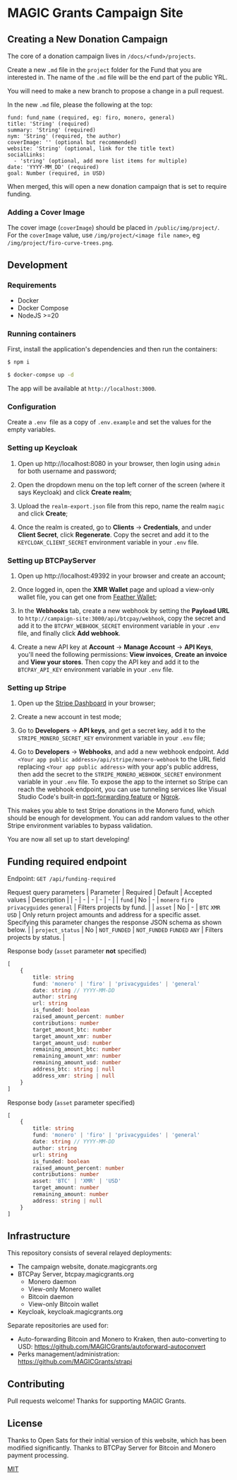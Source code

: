 # MAGIC Grants Campaign Site

## Creating a New Donation Campaign

The core of a donation campaign lives in `/docs/<fund>/projects`.

Create a new `.md` file in the `project` folder for the Fund that you are interested in. The name of the `.md` file will be the end part of the public YRL.

You will need to make a new branch to propose a change in a pull request.

In the new `.md` file, please the following at the top:

```
fund: fund_name (required, eg: firo, monero, general)
title: 'String' (required)
summary: 'String' (required)
nym: 'String' (required, the author)
coverImage: '' (optional but recommended)
website: 'String' (optional, link for the title text)
socialLinks:
  - 'string' (optional, add more list items for multiple)
date: 'YYYY-MM_DD' (required)
goal: Number (required, in USD)
```

When merged, this will open a new donation campaign that is set to require funding.

### Adding a Cover Image

The cover image (`coverImage`) should be placed in `/public/img/project/`. For the `coverImage` value, use `/img/project/<image file name>`, eg `/img/project/firo-curve-trees.png`.

## Development

### Requirements

- Docker
- Docker Compose
- NodeJS >=20

### Running containers

First, install the application's dependencies and then run the containers:

```bash
$ npm i
```

```bash
$ docker-compse up -d
```

The app will be available at `http://localhost:3000`.

### Configuration

Create a `.env `file as a copy of `.env.example` and set the values for the empty variables.

### Setting up Keycloak

1. Open up http://localhost:8080 in your browser, then login using `admin` for both username and password;

2. Open the dropdown menu on the top left corner of the screen (where it says Keycloak) and click **Create realm**;

3. Upload the `realm-export.json` file from this repo, name the realm  `magic` and click **Create**;

4. Once the realm is created, go to **Clients** -> **Credentials**, and under **Client Secret**, click **Regenerate**. Copy the secret and add it to the `KEYCLOAK_CLIENT_SECRET` environment variable in your `.env` file.

### Setting up BTCPayServer

1. Open up http://localhost:49392 in your browser and create an account;

2. Once logged in, open the **XMR Wallet** page and upload a view-only wallet file, you can get one from [Feather Wallet](https://featherwallet.org/);

3. In the **Webhooks** tab, create a new webhook by setting the **Payload URL** to `http://campaign-site:3000/api/btcpay/webhook`, copy the secret and add it to the `BTCPAY_WEBHOOK_SECRET` environment variable in your `.env` file, and finally click **Add webhook**.

4. Create a new API key at **Account** -> **Manage Account** -> **API Keys**, you'll need the following permissions: **View invoices**, **Create an invoice** and **View your stores**. Then copy the API key and add it to the `BTCPAY_API_KEY` environment variable in your `.env` file.

### Setting up Stripe

1. Open up the [Stripe Dashboard](https://dashboard.stripe.com) in your browser;

2. Create a new account in test mode;

3. Go to **Developers** -> **API keys**, and get a secret key, add it to the `STRIPE_MONERO_SECRET_KEY` environment variable in your `.env` file;

4. Go to **Developers** -> **Webhooks**, and add a new webhook endpoint. Add `<Your app public address>/api/stripe/monero-webhook` to the URL field replacing `<Your app public address>` with your app's public address, then add the secret to the `STRIPE_MONERO_WEBHOOK_SECRET` environment variable in your `.env` file. To expose the app to the internet so Stripe can reach the webhook endpoint, you can use tunneling services like Visual Studio Code's built-in [port-forwarding feature](https://code.visualstudio.com/docs/editor/port-forwarding) or [Ngrok](https://ngrok.io).

This makes you able to test Stripe donations in the Monero fund, which should be enough for development. You can add random values to the other Stripe environment variables to bypass validation.

You are now all set up to start developing!

## Funding required endpoint

Endpoint: `GET /api/funding-required`

Request query parameters
| Parameter | Required | Default | Accepted values | Description |
| - | - | - | - | - |
| `fund` | No | - | `monero` `firo` `privacyguides` `general` | Filters projects by fund. |
| `asset` | No | - | `BTC` `XMR` `USD` | Only return project amounts and address for a specific asset. Specifying this parameter changes the response JSON schema as shown below. |
| `project_status` | No | `NOT_FUNDED` | `NOT_FUNDED` `FUNDED` `ANY` | Filters projects by status. |

Response body (`asset` parameter **not** specified)

```ts
[
    {
        title: string
        fund: 'monero' | 'firo' | 'privacyguides' | 'general'
        date: string // YYYY-MM-DD
        author: string
        url: string
        is_funded: boolean
        raised_amount_percent: number
        contributions: number
        target_amount_btc: number
        target_amount_xmr: number
        target_amount_usd: number
        remaining_amount_btc: number
        remaining_amount_xmr: number
        remaining_amount_usd: number
        address_btc: string | null
        address_xmr: string | null
    }
]
```

Response body (`asset` parameter specified)

```ts
[
    {
        title: string
        fund: 'monero' | 'firo' | 'privacyguides' | 'general'
        date: string // YYYY-MM-DD
        author: string
        url: string
        is_funded: boolean
        raised_amount_percent: number
        contributions: number
        asset: 'BTC' | 'XMR' | 'USD'
        target_amount: number
        remaining_amount: number
        address: string | null
    }
]
```

## Infrastructure

This repository consists of several relayed deployments:

* The campaign website, donate.magicgrants.org
* BTCPay Server, btcpay.magicgrants.org
  * Monero daemon
  * View-only Monero wallet
  * Bitcoin daemon
  * View-only Bitcoin wallet
* Keycloak, keycloak.magicgrants.org

Separate repositories are used for:

* Auto-forwarding Bitcoin and Monero to Kraken, then auto-converting to USD: https://github.com/MAGICGrants/autoforward-autoconvert
* Perks management/administration: https://github.com/MAGICGrants/strapi

## Contributing

Pull requests welcome! Thanks for supporting MAGIC Grants.

## License

Thanks to Open Sats for their initial version of this website, which has been modified significantly. Thanks to BTCPay Server for Bitcoin and Monero payment processing.

[MIT](LICENSE)